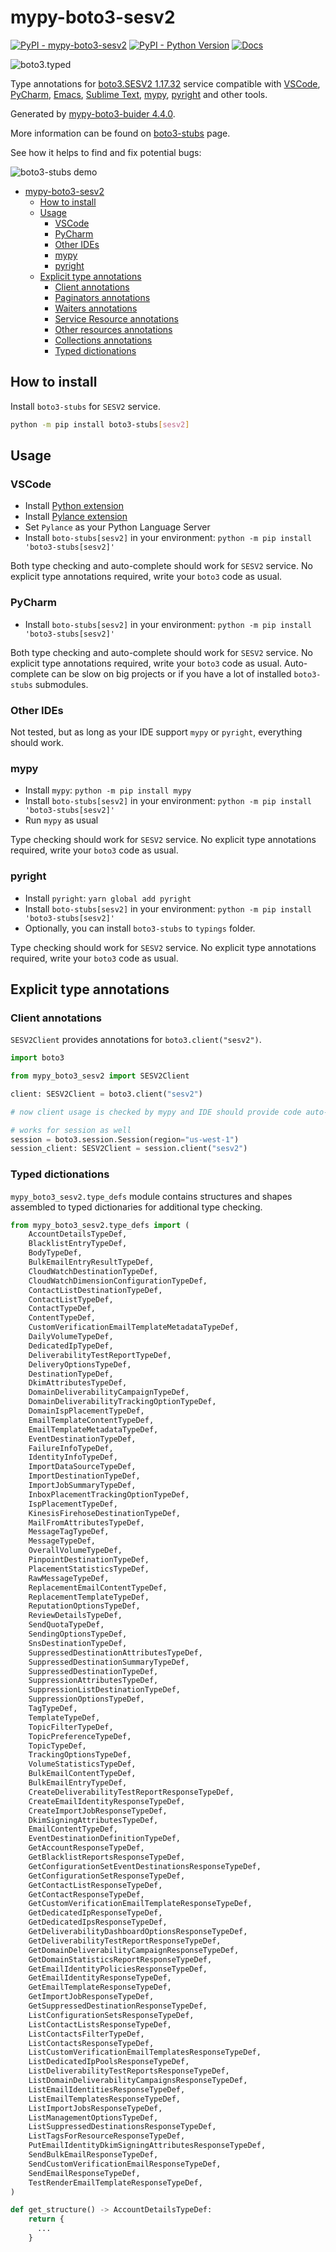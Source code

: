 # mypy-boto3-sesv2

[![PyPI - mypy-boto3-sesv2](https://img.shields.io/pypi/v/mypy-boto3-sesv2.svg?color=blue)](https://pypi.org/project/mypy-boto3-sesv2)
[![PyPI - Python Version](https://img.shields.io/pypi/pyversions/mypy-boto3-sesv2.svg?color=blue)](https://pypi.org/project/mypy-boto3-sesv2)
[![Docs](https://img.shields.io/readthedocs/mypy-boto3-builder.svg?color=blue)](https://mypy-boto3-builder.readthedocs.io/)

![boto3.typed](https://github.com/vemel/mypy_boto3_builder/raw/master/logo.png)

Type annotations for
[boto3.SESV2 1.17.32](https://boto3.amazonaws.com/v1/documentation/api/1.17.32/reference/services/sesv2.html#SESV2) service
compatible with
[VSCode](https://code.visualstudio.com/),
[PyCharm](https://www.jetbrains.com/pycharm/),
[Emacs](https://www.gnu.org/software/emacs/),
[Sublime Text](https://www.sublimetext.com/),
[mypy](https://github.com/python/mypy),
[pyright](https://github.com/microsoft/pyright)
and other tools.

Generated by [mypy-boto3-buider 4.4.0](https://github.com/vemel/mypy_boto3_builder).

More information can be found on [boto3-stubs](https://pypi.org/project/boto3-stubs/) page.

See how it helps to find and fix potential bugs:

![boto3-stubs demo](https://github.com/vemel/mypy_boto3_builder/raw/master/demo.gif)

- [mypy-boto3-sesv2](#mypy-boto3-sesv2)
  - [How to install](#how-to-install)
  - [Usage](#usage)
    - [VSCode](#vscode)
    - [PyCharm](#pycharm)
    - [Other IDEs](#other-ides)
    - [mypy](#mypy)
    - [pyright](#pyright)
  - [Explicit type annotations](#explicit-type-annotations)
    - [Client annotations](#client-annotations)
    - [Paginators annotations](#paginators-annotations)
    - [Waiters annotations](#waiters-annotations)
    - [Service Resource annotations](#service-resource-annotations)
    - [Other resources annotations](#other-resources-annotations)
    - [Collections annotations](#collections-annotations)
    - [Typed dictionations](#typed-dictionations)

## How to install

Install `boto3-stubs` for `SESV2` service.

```bash
python -m pip install boto3-stubs[sesv2]
```

## Usage

### VSCode

- Install [Python extension](https://marketplace.visualstudio.com/items?itemName=ms-python.python)
- Install [Pylance extension](https://marketplace.visualstudio.com/items?itemName=ms-python.vscode-pylance)
- Set `Pylance` as your Python Language Server
- Install `boto-stubs[sesv2]` in your environment: `python -m pip install 'boto3-stubs[sesv2]'`

Both type checking and auto-complete should work for `SESV2` service.
No explicit type annotations required, write your `boto3` code as usual.

### PyCharm

- Install `boto-stubs[sesv2]` in your environment: `python -m pip install 'boto3-stubs[sesv2]'`

Both type checking and auto-complete should work for `SESV2` service.
No explicit type annotations required, write your `boto3` code as usual.
Auto-complete can be slow on big projects or if you have a lot of installed `boto3-stubs` submodules.

### Other IDEs

Not tested, but as long as your IDE support `mypy` or `pyright`, everything should work.

### mypy

- Install `mypy`: `python -m pip install mypy`
- Install `boto-stubs[sesv2]` in your environment: `python -m pip install 'boto3-stubs[sesv2]'`
- Run `mypy` as usual

Type checking should work for `SESV2` service.
No explicit type annotations required, write your `boto3` code as usual.

### pyright

- Install `pyright`: `yarn global add pyright`
- Install `boto-stubs[sesv2]` in your environment: `python -m pip install 'boto3-stubs[sesv2]'`
- Optionally, you can install `boto3-stubs` to `typings` folder.

Type checking should work for `SESV2` service.
No explicit type annotations required, write your `boto3` code as usual.

## Explicit type annotations

### Client annotations

`SESV2Client` provides annotations for `boto3.client("sesv2")`.

```python
import boto3

from mypy_boto3_sesv2 import SESV2Client

client: SESV2Client = boto3.client("sesv2")

# now client usage is checked by mypy and IDE should provide code auto-complete

# works for session as well
session = boto3.session.Session(region="us-west-1")
session_client: SESV2Client = session.client("sesv2")
```








### Typed dictionations

`mypy_boto3_sesv2.type_defs` module contains structures and shapes assembled
to typed dictionaries for additional type checking.

```python
from mypy_boto3_sesv2.type_defs import (
    AccountDetailsTypeDef,
    BlacklistEntryTypeDef,
    BodyTypeDef,
    BulkEmailEntryResultTypeDef,
    CloudWatchDestinationTypeDef,
    CloudWatchDimensionConfigurationTypeDef,
    ContactListDestinationTypeDef,
    ContactListTypeDef,
    ContactTypeDef,
    ContentTypeDef,
    CustomVerificationEmailTemplateMetadataTypeDef,
    DailyVolumeTypeDef,
    DedicatedIpTypeDef,
    DeliverabilityTestReportTypeDef,
    DeliveryOptionsTypeDef,
    DestinationTypeDef,
    DkimAttributesTypeDef,
    DomainDeliverabilityCampaignTypeDef,
    DomainDeliverabilityTrackingOptionTypeDef,
    DomainIspPlacementTypeDef,
    EmailTemplateContentTypeDef,
    EmailTemplateMetadataTypeDef,
    EventDestinationTypeDef,
    FailureInfoTypeDef,
    IdentityInfoTypeDef,
    ImportDataSourceTypeDef,
    ImportDestinationTypeDef,
    ImportJobSummaryTypeDef,
    InboxPlacementTrackingOptionTypeDef,
    IspPlacementTypeDef,
    KinesisFirehoseDestinationTypeDef,
    MailFromAttributesTypeDef,
    MessageTagTypeDef,
    MessageTypeDef,
    OverallVolumeTypeDef,
    PinpointDestinationTypeDef,
    PlacementStatisticsTypeDef,
    RawMessageTypeDef,
    ReplacementEmailContentTypeDef,
    ReplacementTemplateTypeDef,
    ReputationOptionsTypeDef,
    ReviewDetailsTypeDef,
    SendQuotaTypeDef,
    SendingOptionsTypeDef,
    SnsDestinationTypeDef,
    SuppressedDestinationAttributesTypeDef,
    SuppressedDestinationSummaryTypeDef,
    SuppressedDestinationTypeDef,
    SuppressionAttributesTypeDef,
    SuppressionListDestinationTypeDef,
    SuppressionOptionsTypeDef,
    TagTypeDef,
    TemplateTypeDef,
    TopicFilterTypeDef,
    TopicPreferenceTypeDef,
    TopicTypeDef,
    TrackingOptionsTypeDef,
    VolumeStatisticsTypeDef,
    BulkEmailContentTypeDef,
    BulkEmailEntryTypeDef,
    CreateDeliverabilityTestReportResponseTypeDef,
    CreateEmailIdentityResponseTypeDef,
    CreateImportJobResponseTypeDef,
    DkimSigningAttributesTypeDef,
    EmailContentTypeDef,
    EventDestinationDefinitionTypeDef,
    GetAccountResponseTypeDef,
    GetBlacklistReportsResponseTypeDef,
    GetConfigurationSetEventDestinationsResponseTypeDef,
    GetConfigurationSetResponseTypeDef,
    GetContactListResponseTypeDef,
    GetContactResponseTypeDef,
    GetCustomVerificationEmailTemplateResponseTypeDef,
    GetDedicatedIpResponseTypeDef,
    GetDedicatedIpsResponseTypeDef,
    GetDeliverabilityDashboardOptionsResponseTypeDef,
    GetDeliverabilityTestReportResponseTypeDef,
    GetDomainDeliverabilityCampaignResponseTypeDef,
    GetDomainStatisticsReportResponseTypeDef,
    GetEmailIdentityPoliciesResponseTypeDef,
    GetEmailIdentityResponseTypeDef,
    GetEmailTemplateResponseTypeDef,
    GetImportJobResponseTypeDef,
    GetSuppressedDestinationResponseTypeDef,
    ListConfigurationSetsResponseTypeDef,
    ListContactListsResponseTypeDef,
    ListContactsFilterTypeDef,
    ListContactsResponseTypeDef,
    ListCustomVerificationEmailTemplatesResponseTypeDef,
    ListDedicatedIpPoolsResponseTypeDef,
    ListDeliverabilityTestReportsResponseTypeDef,
    ListDomainDeliverabilityCampaignsResponseTypeDef,
    ListEmailIdentitiesResponseTypeDef,
    ListEmailTemplatesResponseTypeDef,
    ListImportJobsResponseTypeDef,
    ListManagementOptionsTypeDef,
    ListSuppressedDestinationsResponseTypeDef,
    ListTagsForResourceResponseTypeDef,
    PutEmailIdentityDkimSigningAttributesResponseTypeDef,
    SendBulkEmailResponseTypeDef,
    SendCustomVerificationEmailResponseTypeDef,
    SendEmailResponseTypeDef,
    TestRenderEmailTemplateResponseTypeDef,
)

def get_structure() -> AccountDetailsTypeDef:
    return {
      ...
    }
```

